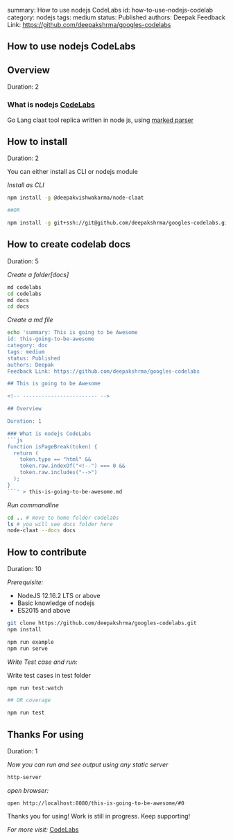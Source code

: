summary: How to use nodejs CodeLabs
id: how-to-use-nodejs-codelab
category: nodejs
tags: medium
status: Published
authors: Deepak
Feedback Link: https://github.com/deepakshrma/googles-codelabs

## How to use nodejs CodeLabs

<!-- ------------------------ -->

## Overview

Duration: 2

### What is nodejs [CodeLabs](https://github.com/deepakshrma/googles-codelabs)

Go Lang claat tool replica written in node js, using [marked parser](https://marked.js.org/#/USING_PRO.md#lexer)

<!-- ------------------------ -->

## How to install

Duration: 2

You can either install as CLI or nodejs module

_Install as CLI_

```bash
npm install -g @deepakvishwakarma/node-claat

##OR

npm install -g git+ssh://git@github.com/deepakshrma/googles-codelabs.git
```

<!-- ------------------------ -->

## How to create codelab docs

Duration: 5

_Create a folder[docs]_

```bash
md codelabs
cd codelabs
md docs
cd docs
```

_Create a md file_

````bash
echo 'summary: This is going to be Awesome
id: this-going-to-be-awesome
category: doc
tags: medium
status: Published
authors: Deepak
Feedback Link: https://github.com/deepakshrma/googles-codelabs

## This is going to be Awesome

<!-- ------------------------ -->

## Overview

Duration: 1

### What is nodejs CodeLabs
```js
function isPageBreak(token) {
  return (
    token.type == "html" &&
    token.raw.indexOf("<!--") === 0 &&
    token.raw.includes("-->")
  );
}
```' > this-is-going-to-be-awesome.md
````

_Run commandline_

```bash
cd .. # move to home folder codelabs
ls # you will see docs folder here
node-claat --docs docs
```

<!-- ------------------------ -->

## How to contribute

Duration: 10

_Prerequisite:_

- NodeJS 12.16.2 LTS or above
- Basic knowledge of nodejs
- ES2015 and above

```bash
git clone https://github.com/deepakshrma/googles-codelabs.git
npm install

npm run example
npm run serve
```

_Write Test case and run:_

Write test cases in test folder

```bash
npm run test:watch

## OR coverage

npm run test
```

<!-- ------------------------ -->

## Thanks For using

Duration: 1

_Now you can run and see output using any static server_

```bash
http-server
```

_open browser:_

```
open http://localhost:8080/this-is-going-to-be-awesome/#0
```

Thanks you for using! Work is still in progress. Keep supporting!

_For more visit:_
[CodeLabs](https://github.com/deepakshrma/googles-codelabs)
